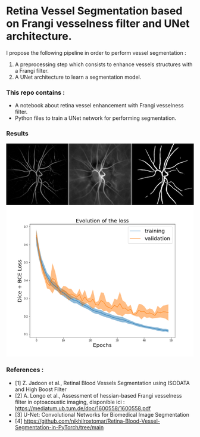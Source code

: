 # Retina Vessel Segmentation based on Frangi vesselness filter and UNet architecture.

I propose the following pipeline in order to perform vessel segmentation :
1) A preprocessing step which consists to enhance vessels structures with a Frangi filter.
2) A UNet architecture to learn a segmentation model. 

### This repo contains :
- A notebook about retina vessel enhancement with Frangi vesselness filter. 
- Python files to train a UNet network for performing segmentation.

### Results

<img title="result" alt="Alt text" src="/images/11_0.jpg">

<img title="result" alt="Alt text" src="/images/logs.png">

  
### References : 
- [1] Z. Jadoon et al., Retinal Blood Vessels Segmentation using ISODATA and High Boost Filter
- [2]  A. Longo et al., Assessment of hessian-based Frangi vesselness filter in optoacoustic imaging, disponible ici : https://mediatum.ub.tum.de/doc/1600558/1600558.pdf
- [3] U-Net: Convolutional Networks for Biomedical Image Segmentation
- [4] https://github.com/nikhilroxtomar/Retina-Blood-Vessel-Segmentation-in-PyTorch/tree/main
